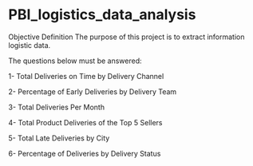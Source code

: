 # PBI_logistics_data_analysis

 Objective Definition The purpose of this project is to extract information logistic data.

 The questions below must be answered:

1- Total Deliveries on Time by Delivery Channel

2- Percentage of Early Deliveries by Delivery Team

3- Total Deliveries Per Month

4- Total Product Deliveries of the Top 5 Sellers

5- Total Late Deliveries by City

6- Percentage of Deliveries by Delivery Status